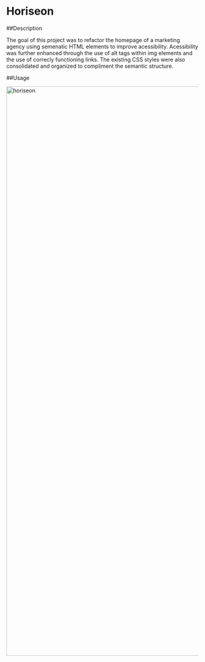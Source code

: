 # Horiseon


##Description <p>
The goal of this project was to refactor the homepage of a marketing agency using semenatic HTML elements to improve acessibility. Acessibility was further enhanced through the use of alt tags within img elements and the use of correcly functioning links. The existing CSS styles were also consolidated and organized to compliment the semantic structure.</p> 

##Usage<p>
<img width="1490" alt="horiseon" src="https://github.com/jewilli8/Horiseon/assets/35410042/9ee6c09e-056f-48d2-90e1-b21d3f52dd92"> </p>

